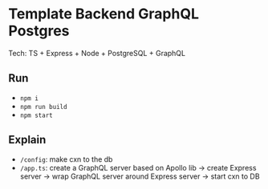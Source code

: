 # Template Backend GraphQL Postgres

Tech: TS + Express + Node + PostgreSQL + GraphQL

## Run

- `npm i`
- `npm run build`
- `npm start`

## Explain

- `/config`: make cxn to the db
- `/app.ts`: create a GraphQL server based on Apollo lib -> create Express server -> wrap GraphQL server around Express server -> start cxn to DB
